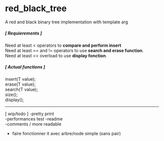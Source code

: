 # red_black_tree
A red and black binary tree implementation with template arg  

##### [ Requierements ]  
Need at least  <  operators to **compare and perform insert**   
Need at least  == and  !=  operators to use **search and erase function**.  
Need at least  << overload to use **display fonction**.  

##### [ Actual functions ]  
insert(T value);  
erase(T value);  
search(T value);  
size();  
display();  
  
------------------
  [ wip/todo ]
-pretty print    
-performances test
-readme  
-comments / more readable 
- faire fonctionner it avec arbre/node simple (sans pair)

